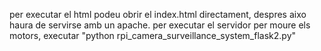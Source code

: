 per executar el html podeu obrir el index.html directament, despres aixo haura de servirse amb un apache.
per executar el servidor per moure els motors, executar "python rpi_camera_surveillance_system_flask2.py"
